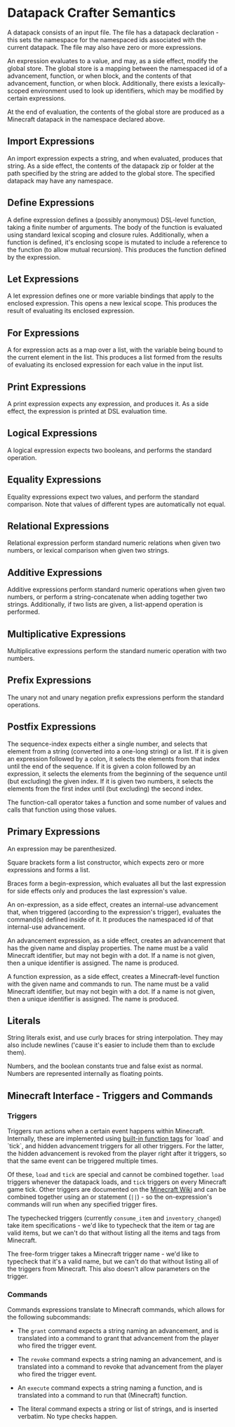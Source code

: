 # Datapack Crafter Semantics

A datapack consists of an input file. The file has a datapack declaration - this sets the namespace for the namespaced ids associated with the current datapack. The file may also have zero or more expressions.

An expression evaluates to a value, and may, as a side effect, modify the global store. The global store is a mapping between the namespaced id of a advancement, function, or when block, and the contents of that advancement, function, or when block. Additionally, there exists a lexically-scoped environment used to look up identifiers, which may be modified by certain expressions.

At the end of evaluation, the contents of the global store are produced as a Minecraft datapack in the namespace declared above.

## Import Expressions

An import expression expects a string, and when evaluated, produces that string. As a side effect, the contents of the datapack zip or folder at the path specified by the string are added to the global store. The specified datapack may have any namespace.

## Define Expressions

A define expression defines a (possibly anonymous) DSL-level function, taking a finite number of arguments. The body of the function is evaluated using standard lexical scoping and closure rules. Additionally, when a function is defined, it's enclosing scope is mutated to include a reference to the function (to allow mutual recursion). This produces the function defined by the expression.

## Let Expressions

A let expression defines one or more variable bindings that apply to the enclosed expression. This opens a new lexical scope. This produces the result of evaluating its enclosed expression.

## For Expressions

A for expression acts as a map over a list, with the variable being bound to the current element in the list. This produces a list formed from the results of evaluating its enclosed expression for each value in the input list.

## Print Expressions

A print expression expects any expression, and produces it. As a side effect, the expression is printed at DSL evaluation time.

## Logical Expressions

A logical expression expects two booleans, and performs the standard operation.

## Equality Expressions

Equality expressions expect two values, and perform the standard comparison. Note that values of different types are automatically not equal.

## Relational Expressions

Relational expression perform standard numeric relations when given two numbers, or lexical comparison when given two strings.

## Additive Expressions

Additive expressions perform standard numeric operations when given two numbers, or perform a string-concatenate when adding together two strings. Additionally, if two lists are given, a list-append operation is performed.

## Multiplicative Expressions

Multiplicative expressions perform the standard numeric operation with two numbers.

## Prefix Expressions

The unary not and unary negation prefix expressions perform the standard operations.

## Postfix Expressions

The sequence-index expects either a single number, and selects that element from a string (converted into a one-long string) or a list. If it is given an expression followed by a colon, it selects the elements from that index until the end of the sequence. If it is given a colon followed by an expression, it selects the elements from the beginning of the sequence until (but excluding) the given index. If it is given two numbers, it selects the elements from the first index until (but excluding) the second index.

The function-call operator takes a function and some number of values and calls that function using those values.

## Primary Expressions

An expression may be parenthesized.

Square brackets form a list constructor, which expects zero or more expressions and forms a list.

Braces form a begin-expression, which evaluates all but the last expression for side effects only and produces the last expression's value.

An on-expression, as a side effect, creates an internal-use advancement that, when triggered (according to the expression's trigger), evaluates the command(s) defined inside of it. It produces the namespaced id of that internal-use advancement.

An advancement expression, as a side effect, creates an advancement that has the given name and display properties. The name must be a valid Minecraft identifier, but may not begin with a dot. If a name is not given, then a unique identifier is assigned. The name is produced.

A function expression, as a side effect, creates a Minecraft-level function with the given name and commands to run. The name must be a valid Minecraft identifier, but may not begin with a dot. If a name is not given, then a unique identifier is assigned. The name is produced.

## Literals

String literals exist, and use curly braces for string interpolation. They may also include newlines ('cause it's easier to include them than to exclude them).

Numbers, and the boolean constants true and false exist as normal. Numbers are represented internally as floating points.

## Minecraft Interface - Triggers and Commands

### Triggers

Triggers run actions when a certain event happens within Minecraft. Internally, these are implemented using [built-in function tags](https://minecraft.fandom.com/wiki/Function_(Java_Edition)#Tags) for `load` and `tick`, and hidden advancement triggers for all other triggers. For the latter, the hidden advancement is revoked from the player right after it triggers, so that the same event can be triggered multiple times.

Of these, `load` and `tick` are special and cannot be combined together. `load` triggers whenever the datapack loads, and `tick` triggers on every Minecraft game tick. Other triggers are documented on the [Minecraft Wiki](https://minecraft.fandom.com/wiki/Advancement/JSON_format) and can be combined together using an or statement (`||`) - so the on-expression's commands will run when any specified trigger fires.

The typechecked triggers (currently `consume_item` and `inventory_changed`) take item specifications - we'd like to typecheck that the item or tag are valid items, but we can't do that without listing all the items and tags from Minecraft.

The free-form trigger takes a Minecraft trigger name - we'd like to typecheck that it's a valid name, but we can't do that without listing all of the triggers from Minecraft. This also doesn't allow parameters on the trigger.

### Commands

Commands expressions translate to Minecraft commands, which allows for the following subcommands:

- The `grant` command expects a string naming an advancement, and is translated into a command to grant that advancement from the player who fired the trigger event.

- The `revoke` command expects a string naming an advancement, and is translated into a command to revoke that advancement from the player who fired the trigger event.

- An `execute` command expects a string naming a function, and is translated into a command to run that (Minecraft) function.

- The literal command expects a string or list of strings, and is inserted verbatim. No type checks happen.

